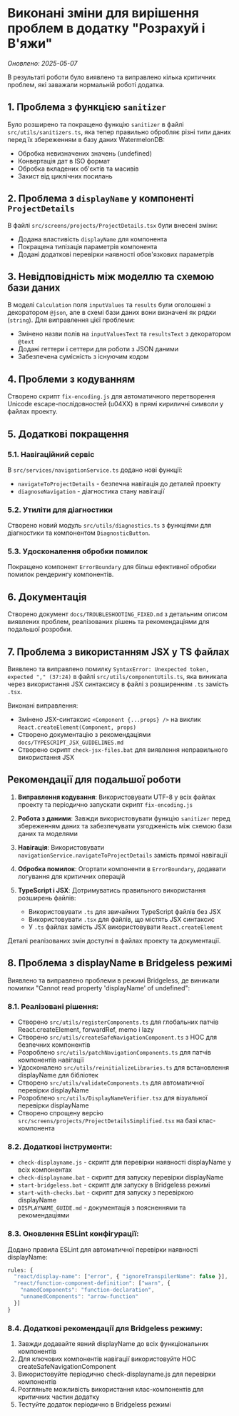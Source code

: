 # Виконані зміни для вирішення проблем в додатку "Розрахуй і В'яжи"

*Оновлено: 2025-05-07*

В результаті роботи було виявлено та виправлено кілька критичних проблем, які заважали нормальній роботі додатка.

## 1. Проблема з функцією `sanitizer`

Було розширено та покращено функцію `sanitizer` в файлі `src/utils/sanitizers.ts`, яка тепер правильно обробляє різні типи даних перед їх збереженням в базу даних WatermelonDB:

- Обробка невизначених значень (undefined)
- Конвертація дат в ISO формат
- Обробка вкладених об'єктів та масивів
- Захист від циклічних посилань

## 2. Проблема з `displayName` у компоненті `ProjectDetails`

В файлі `src/screens/projects/ProjectDetails.tsx` були внесені зміни:

- Додана властивість `displayName` для компонента
- Покращена типізація параметрів компонента
- Додані додаткові перевірки наявності обов'язкових параметрів

## 3. Невідповідність між моделлю та схемою бази даних

В моделі `Calculation` поля `inputValues` та `results` були оголошені з декоратором `@json`, але в схемі бази даних вони визначені як рядки (`string`). Для виправлення цієї проблеми:

- Змінено назви полів на `inputValuesText` та `resultsText` з декоратором `@text`
- Додані геттери і сеттери для роботи з JSON даними
- Забезпечена сумісність з існуючим кодом

## 4. Проблеми з кодуванням

Створено скрипт `fix-encoding.js` для автоматичного перетворення Unicode escape-послідовностей (u04XX) в прямі кириличні символи у файлах проекту.

## 5. Додаткові покращення

### 5.1. Навігаційний сервіс

В `src/services/navigationService.ts` додано нові функції:
- `navigateToProjectDetails` - безпечна навігація до деталей проекту
- `diagnoseNavigation` - діагностика стану навігації

### 5.2. Утиліти для діагностики

Створено новий модуль `src/utils/diagnostics.ts` з функціями для діагностики та компонентом `DiagnosticButton`.

### 5.3. Удосконалення обробки помилок

Покращено компонент `ErrorBoundary` для більш ефективної обробки помилок рендерингу компонентів.

## 6. Документація

Створено документ `docs/TROUBLESHOOTING_FIXED.md` з детальним описом виявлених проблем, реалізованих рішень та рекомендаціями для подальшої розробки.

## 7. Проблема з використанням JSX у TS файлах

Виявлено та виправлено помилку `SyntaxError: Unexpected token, expected "," (37:24)` в файлі `src/utils/componentUtils.ts`, яка виникала через використання JSX синтаксису в файлі з розширенням `.ts` замість `.tsx`.

Виконані виправлення:
- Змінено JSX-синтаксис `<Component {...props} />` на виклик `React.createElement(Component, props)`
- Створено документацію з рекомендаціями `docs/TYPESCRIPT_JSX_GUIDELINES.md`
- Створено скрипт `check-jsx-files.bat` для виявлення неправильного використання JSX

## Рекомендації для подальшої роботи

1. **Виправлення кодування**: Використовувати UTF-8 у всіх файлах проекту та періодично запускати скрипт `fix-encoding.js`

2. **Робота з даними**: Завжди використовувати функцію `sanitizer` перед збереженням даних та забезпечувати узгодженість між схемою бази даних та моделями

3. **Навігація**: Використовувати `navigationService.navigateToProjectDetails` замість прямої навігації

4. **Обробка помилок**: Огортати компоненти в `ErrorBoundary`, додавати логування для критичних операцій

5. **TypeScript і JSX**: Дотримуватись правильного використання розширень файлів:
   - Використовувати `.ts` для звичайних TypeScript файлів без JSX
   - Використовувати `.tsx` для файлів, що містять JSX синтаксис
   - У `.ts` файлах замість JSX використовувати `React.createElement`

Деталі реалізованих змін доступні в файлах проекту та документації.

## 8. Проблема з displayName в Bridgeless режимі

Виявлено та виправлено проблеми в режимі Bridgeless, де виникали помилки "Cannot read property 'displayName' of undefined":

### 8.1. Реалізовані рішення:

- Створено `src/utils/registerComponents.ts` для глобальних патчів React.createElement, forwardRef, memo і lazy
- Створено `src/utils/createSafeNavigationComponent.ts` з HOC для безпечних компонентів
- Розроблено `src/utils/patchNavigationComponents.ts` для патчів компонентів навігації
- Удосконалено `src/utils/reinitializeLibraries.ts` для встановлення displayName для бібліотек
- Створено `src/utils/validateComponents.ts` для автоматичної перевірки displayName
- Розроблено `src/utils/DisplayNameVerifier.tsx` для візуальної перевірки displayName
- Створено спрощену версію `src/screens/projects/ProjectDetailsSimplified.tsx` на базі клас-компонента

### 8.2. Додаткові інструменти:

- `check-displayname.js` - скрипт для перевірки наявності displayName у всіх компонентах
- `check-displayname.bat` - скрипт для запуску перевірки displayName
- `start-bridgeless.bat` - скрипт для запуску в Bridgeless режимі
- `start-with-checks.bat` - скрипт для запуску з перевіркою displayName
- `DISPLAYNAME_GUIDE.md` - документація з поясненнями та рекомендаціями

### 8.3. Оновлення ESLint конфігурації:

Додано правила ESLint для автоматичної перевірки наявності displayName:

```javascript
rules: {
  "react/display-name": ["error", { "ignoreTranspilerName": false }],
  "react/function-component-definition": ["warn", {
    "namedComponents": "function-declaration",
    "unnamedComponents": "arrow-function"
  }]
}
```

### 8.4. Додаткові рекомендації для Bridgeless режиму:

1. Завжди додавайте явний displayName до всіх функціональних компонентів
2. Для ключових компонентів навігації використовуйте HOC createSafeNavigationComponent
3. Використовуйте періодично check-displayname.js для перевірки компонентів
4. Розгляньте можливість використання клас-компонентів для критичних частин додатку
5. Тестуйте додаток періодично в Bridgeless режимі